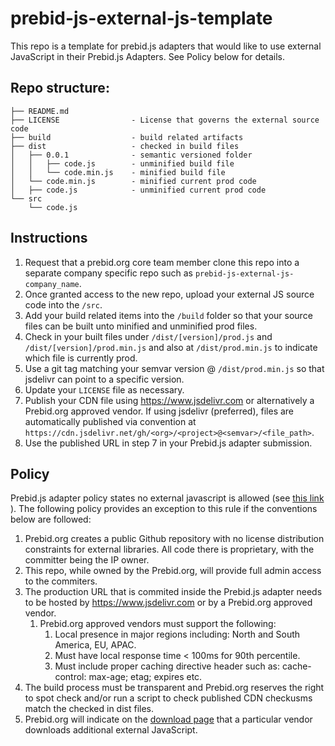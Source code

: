 # prebid-js-external-js-template

This repo is a template for prebid.js adapters that would like to use external JavaScript in their Prebid.js Adapters. See Policy below for details. 

## Repo structure:

```
├── README.md
├── LICENSE                - License that governs the external source code
├── build                  - build related artifacts
├── dist                   - checked in build files
│   ├── 0.0.1              - semantic versioned folder
│   │   ├── code.js        - unminified build file
│   │   └── code.min.js    - minified build file
│   └── code.min.js        - minified current prod code
│   ├── code.js            - unminified current prod code
└── src
    └── code.js
```

## Instructions

 1. Request that a prebid.org core team member clone this repo into a separate company specific repo such as `prebid-js-external-js-company_name`.
 1. Once granted access to the new repo, upload your external JS source code into the `/src`.
 1. Add your build related items into the `/build` folder so that your source files can be built unto minified and unminified prod files.
 1. Check in your built files under `/dist/[version]/prod.js` and `/dist/[version]/prod.min.js` and also at `/dist/prod.min.js` to indicate which file is currently prod.
 1. Use a git tag matching your semvar version @ `/dist/prod.min.js` so that jsdelivr can point to a specific version. 
 1. Update your `LICENSE` file as necessary.
 1. Publish your CDN file using https://www.jsdelivr.com or alternatively a Prebid.org approved vendor. If using jsdelivr (preferred), files are automatically published via convention at `https://cdn.jsdelivr.net/gh/<org>/<project>@<semvar>/<file_path>`. 
 1. Use the published URL in step 7 in your Prebid.js adapter submission. 

## Policy

Prebid.js adapter policy states no external javascript is allowed (see [this link](http://prebid.org/dev-docs/bidder-adaptor.html#bidder-adaptor-Required-Adapter-Conventions) ). The following policy provides an exception to this rule if the conventions below are followed:

1. Prebid.org creates a public Github repository with no license distribution constraints for external libraries. All code there is proprietary, with the committer being the IP owner.
1. This repo, while owned by the Prebid.org, will provide full admin access to the commiters.
1. The production URL that is commited inside the Prebid.js adapter needs to be hosted by https://www.jsdelivr.com or by a Prebid.org approved vendor.
    1. Prebid.org approved vendors must support the following:
        1. Local presence in major regions including: North and South America, EU, APAC.
        1. Must have local response time < 100ms for 90th percentile. 
        1. Must include proper caching directive header such as: cache-control: max-age; etag; expires etc.
1. The build process must be transparent and Prebid.org reserves the right to spot check and/or run a script to check published CDN checkusms match the checked in dist files.
1. Prebid.org will indicate on the [download page](http://prebid.org/download.html) that a particular vendor downloads additional external JavaScript. 
